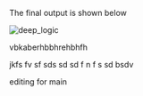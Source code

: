 The final output is shown below

![deep_logic](https://github.com/satyam0002/deep_logic/assets/106262613/fa58ab44-7694-468a-9e6f-78835700465e)

vbkaberhbbhrehbhfh

jkfs fv sf sds sd sd  f n f  s sd bsdv

editing for main
